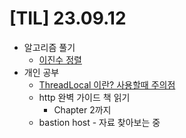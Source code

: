 # [TIL] 23.09.12

* 알고리즘 풀기
  * [이진수 정렬](../java_algorithm/inflearn_algorithm_lecture/src/sorting_and_thinking/이진수_정렬/Solution.java)
* 개인 공부
  * [ThreadLocal 이란? 사용할때 주의점](../java_study/src/thread_local/thread_local.md)
  * http 완벽 가이드 책 읽기
    * Chapter 2까지
  * bastion host - 자료 찾아보는 중